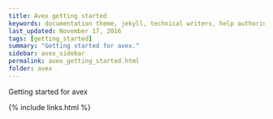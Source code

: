 ```yaml
---
title: Avex getting started
keywords: documentation theme, jekyll, technical writers, help authoring tools, hat replacements
last_updated: November 17, 2016
tags: [getting_started]
summary: "Getting started for avex."
sidebar: avex_sidebar
permalink: avex_getting_started.html
folder: avex
---
```


Getting started for avex

{% include links.html %}
